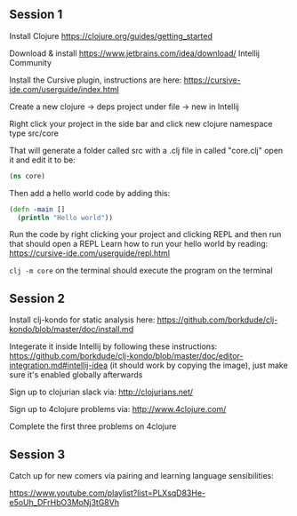 

## Session 1 

Install Clojure https://clojure.org/guides/getting_started

Download & install https://www.jetbrains.com/idea/download/ Intellij Community

Install the Cursive plugin, instructions are here: https://cursive-ide.com/userguide/index.html

Create a new clojure -> deps project under file -> new in Intellij

Right click your project in the side bar and click new clojure namespace type src/core

That will generate a folder called src with a .clj file in called "core.clj" 
open it and edit it to be:
```clj
(ns core)
```

Then add a hello world code by adding this:
```clj
(defn -main []
  (println "Hello world"))
```

Run the code by right clicking your project and clicking REPL and then run that should open a REPL
Learn how to run your hello world by reading: https://cursive-ide.com/userguide/repl.html

`clj -m core` on the terminal should execute the program on the terminal


## Session 2

Install clj-kondo for static analysis here: https://github.com/borkdude/clj-kondo/blob/master/doc/install.md

Integerate it inside Intellij by following these instructions: https://github.com/borkdude/clj-kondo/blob/master/doc/editor-integration.md#intellij-idea (it should work by copying the image), just make sure it's enabled globally afterwards

Sign up to clojurian slack via: http://clojurians.net/

Sign up to 4clojure problems via: http://www.4clojure.com/

Complete the first three problems on 4clojure

## Session 3

Catch up for new comers via pairing and learning language sensibilities:

https://www.youtube.com/playlist?list=PLXsqD83He-e5oUh_DFrHbO3MoNj3tG8Vh
